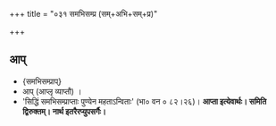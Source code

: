 +++
title = "०३१ समभिसम्प्र (सम्+अभि+सम्+प्र)"

+++

## आप्
- {समभिसम्प्राप्}
- आप् (आप्लृ व्याप्तौ) ।
- 'सिद्धिं समभिसम्प्राप्ताः पुण्येन महताऽन्विताः' (भा० वन ० ८२।२६)। **आप्ता इत्येवार्थः। समिति द्विरुक्तम्। नार्थ इतरैरप्युपसर्गैः।**
